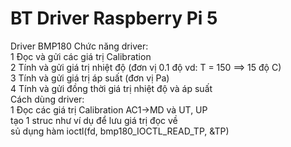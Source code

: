 # BT Driver Raspberry Pi 5
Driver BMP180 
Chức năng driver:  
  1 Đọc và gửi các giá trị Calibration  
  2 Tính và gửi giá trị nhiệt độ (đơn vị 0.1 độ vd: T = 150 ==> 15 độ C)  
  3 Tính và gửi giá trị áp suất (đơn vị Pa)  
  4 Tính và gửi đồng thời giá trị nhiệt độ và áp suất  
Cách dùng driver:  
  1 Đọc các giá trị Calibration AC1->MD và UT, UP  
    tạo 1 struc như ví dụ để lưu giá trị đọc về  
     sủ dụng hàm ioctl(fd, bmp180_IOCTL_READ_TP, &TP)  
